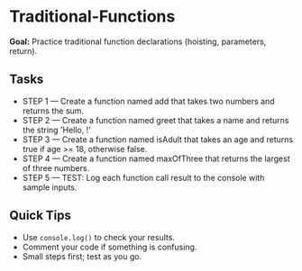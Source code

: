 # Traditional-Functions

**Goal:** Practice traditional function declarations (hoisting, parameters, return).

## Tasks
- STEP 1 — Create a function named add that takes two numbers and returns the sum.
- STEP 2 — Create a function named greet that takes a name and returns the string 'Hello, <name>!'
- STEP 3 — Create a function named isAdult that takes an age and returns true if age >= 18, otherwise false.
- STEP 4 — Create a function named maxOfThree that returns the largest of three numbers.
- STEP 5 — TEST: Log each function call result to the console with sample inputs.

## Quick Tips
- Use `console.log()` to check your results.
- Comment your code if something is confusing.
- Small steps first; test as you go.